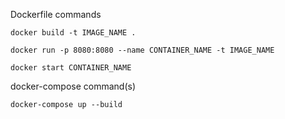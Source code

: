 Dockerfile commands

`docker build -t IMAGE_NAME .`

`docker run -p 8080:8080 --name CONTAINER_NAME -t IMAGE_NAME`

`docker start CONTAINER_NAME`

docker-compose command(s)

`docker-compose up --build`